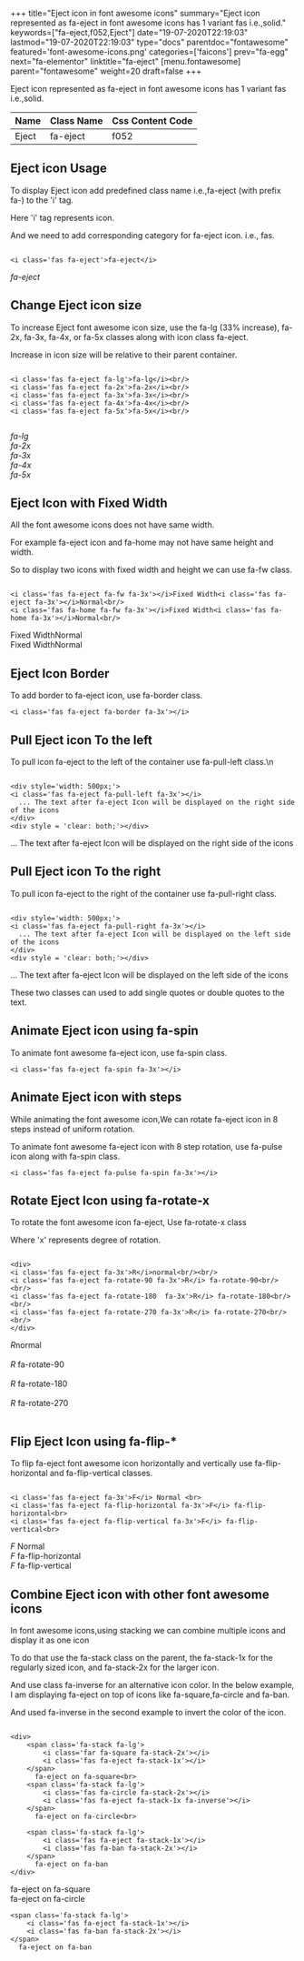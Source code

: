 +++
title="Eject icon in font awesome icons"
summary="Eject icon represented as fa-eject in font awesome icons has 1 variant fas i.e.,solid."
keywords=["fa-eject,f052,Eject"]
date="19-07-2020T22:19:03"
lastmod="19-07-2020T22:19:03"
type="docs"
parentdoc="fontawesome"
featured='font-awesome-icons.png'
categories=['faicons']
prev="fa-egg"
next="fa-elementor"
linktitle="fa-eject"
[menu.fontawesome]
parent="fontawesome"
weight=20
draft=false
+++


Eject icon represented as fa-eject in font awesome icons has 1 variant fas i.e.,solid.

<div class='table-responsive'><table class='table'><thead><tr><th>Name</th><th>Class Name</th><th>Css Content Code</th></tr></thead><tbody><tr><td>Eject</td><td>fa-eject</td><td>f052</td></tr></tbody></table></div>



## Eject icon Usage

To display Eject icon add predefined class name i.e.,fa-eject (with prefix fa-) to the 'i' tag.

Here 'i' tag represents icon.

And we need to add corresponding category for fa-eject icon. i.e., fas.


```

<i class='fas fa-eject'>fa-eject</i>
```

<i class='fas fa-eject'>fa-eject</i>




## Change Eject icon size
To increase Eject font awesome icon size, use the fa-lg (33% increase), fa-2x, fa-3x, fa-4x, or fa-5x classes along with icon class fa-eject.

Increase in icon size will be relative to their parent container. 

```

<i class='fas fa-eject fa-lg'>fa-lg</i><br/>
<i class='fas fa-eject fa-2x'>fa-2x</i><br/>
<i class='fas fa-eject fa-3x'>fa-3x</i><br/>
<i class='fas fa-eject fa-4x'>fa-4x</i><br/>
<i class='fas fa-eject fa-5x'>fa-5x</i><br/>
            
```

<i class='fas fa-eject fa-lg'>fa-lg</i><br/>
<i class='fas fa-eject fa-2x'>fa-2x</i><br/>
<i class='fas fa-eject fa-3x'>fa-3x</i><br/>
<i class='fas fa-eject fa-4x'>fa-4x</i><br/>
<i class='fas fa-eject fa-5x'>fa-5x</i><br/>
            



## Eject Icon with Fixed Width 

All the font awesome icons does not have same width.

For example fa-eject icon and fa-home may not have same height and width.

So to display two icons with fixed width and height we can use fa-fw class.


```

<i class='fas fa-eject fa-fw fa-3x'></i>Fixed Width<i class='fas fa-eject fa-3x'></i>Normal<br/>
<i class='fas fa-home fa-fw fa-3x'></i>Fixed Width<i class='fas fa-home fa-3x'></i>Normal<br/>
```

<i class='fas fa-eject fa-fw fa-3x'></i>Fixed Width<i class='fas fa-eject fa-3x'></i>Normal<br/>
<i class='fas fa-home fa-fw fa-3x'></i>Fixed Width<i class='fas fa-home fa-3x'></i>Normal<br/>



## Eject Icon Border 

To add border to fa-eject icon, use fa-border class.


```
<i class='fas fa-eject fa-border fa-3x'></i>

```
<i class='fas fa-eject fa-border fa-3x'></i>





## Pull Eject icon To the left

To pull icon fa-eject to the left of the container use fa-pull-left class.\n

```

<div style='width: 500px;'>
<i class='fas fa-eject fa-pull-left fa-3x'></i>
  ... The text after fa-eject Icon will be displayed on the right side of the icons
</div>
<div style = 'clear: both;'></div>
```

<div style='width: 500px;'>
<i class='fas fa-eject fa-pull-left fa-3x'></i>
  ... The text after fa-eject Icon will be displayed on the right side of the icons
</div>
<div style = 'clear: both;'></div>




## Pull Eject icon To the right
To pull icon fa-eject to the right of the container use fa-pull-right class.

```

<div style='width: 500px;'>
<i class='fas fa-eject fa-pull-right fa-3x'></i>
  ... The text after fa-eject Icon will be displayed on the left side of the icons
</div>
<div style = 'clear: both;'></div>
```

<div style='width: 500px;'>
<i class='fas fa-eject fa-pull-right fa-3x'></i>
  ... The text after fa-eject Icon will be displayed on the left side of the icons
</div>
<div style = 'clear: both;'></div>

These two classes can used to add single quotes or double quotes to the text.


## Animate Eject icon using fa-spin
To animate font awesome fa-eject icon, use fa-spin class.

```
<i class='fas fa-eject fa-spin fa-3x'></i>
```
<i class='fas fa-eject fa-spin fa-3x'></i>




## Animate Eject icon with steps
While animating the font awesome icon,We can rotate fa-eject icon in 8 steps instead of uniform rotation.

To animate font awesome fa-eject icon with 8 step rotation, use fa-pulse icon along with fa-spin class.


```
<i class='fas fa-eject fa-pulse fa-spin fa-3x'></i>

```
<i class='fas fa-eject fa-pulse fa-spin fa-3x'></i>





## Rotate Eject Icon using fa-rotate-x
To rotate the font awesome icon fa-eject, Use fa-rotate-x class

Where 'x' represents degree of rotation.


```

<div>
<i class='fas fa-eject fa-3x'>R</i>normal<br/><br/>
<i class='fas fa-eject fa-rotate-90 fa-3x'>R</i> fa-rotate-90<br/><br/> 
<i class='fas fa-eject fa-rotate-180  fa-3x'>R</i> fa-rotate-180<br/><br/> 
<i class='fas fa-eject fa-rotate-270 fa-3x'>R</i> fa-rotate-270<br/><br/>
</div>
```

<div>
<i class='fas fa-eject fa-3x'>R</i>normal<br/><br/>
<i class='fas fa-eject fa-rotate-90 fa-3x'>R</i> fa-rotate-90<br/><br/> 
<i class='fas fa-eject fa-rotate-180  fa-3x'>R</i> fa-rotate-180<br/><br/> 
<i class='fas fa-eject fa-rotate-270 fa-3x'>R</i> fa-rotate-270<br/><br/>
</div>




## Flip Eject Icon using fa-flip-*
To flip fa-eject font awesome icon horizontally and vertically use fa-flip-horizontal and fa-flip-vertical classes. 

```

<i class='fas fa-eject fa-3x'>F</i> Normal <br>
<i class='fas fa-eject fa-flip-horizontal fa-3x'>F</i> fa-flip-horizontal<br>
<i class='fas fa-eject fa-flip-vertical fa-3x'>F</i> fa-flip-vertical<br>
```

<i class='fas fa-eject fa-3x'>F</i> Normal <br>
<i class='fas fa-eject fa-flip-horizontal fa-3x'>F</i> fa-flip-horizontal<br>
<i class='fas fa-eject fa-flip-vertical fa-3x'>F</i> fa-flip-vertical<br>




## Combine Eject icon with other font awesome icons
In font awesome icons,using stacking we can combine multiple icons and display it as one icon 

To do that use the fa-stack class on the parent, the fa-stack-1x for the regularly sized icon, and fa-stack-2x for the larger icon.

And use class fa-inverse for an alternative icon color. 
In the below example, I am displaying fa-eject on top of icons like fa-square,fa-circle and fa-ban.

And used fa-inverse in the second example to invert the color of the icon.

```

<div>
    <span class='fa-stack fa-lg'>
        <i class='far fa-square fa-stack-2x'></i>
        <i class='fas fa-eject fa-stack-1x'></i>
    </span>
      fa-eject on fa-square<br>
    <span class='fa-stack fa-lg'>
        <i class='fas fa-circle fa-stack-2x'></i>
        <i class='fas fa-eject fa-stack-1x fa-inverse'></i>
    </span>
      fa-eject on fa-circle<br>

    <span class='fa-stack fa-lg'>
        <i class='fas fa-eject fa-stack-1x'></i>
        <i class='fas fa-ban fa-stack-2x'></i>
    </span>
      fa-eject on fa-ban
</div>
```

<div>
    <span class='fa-stack fa-lg'>
        <i class='far fa-square fa-stack-2x'></i>
        <i class='fas fa-eject fa-stack-1x'></i>
    </span>
      fa-eject on fa-square<br>
    <span class='fa-stack fa-lg'>
        <i class='fas fa-circle fa-stack-2x'></i>
        <i class='fas fa-eject fa-stack-1x fa-inverse'></i>
    </span>
      fa-eject on fa-circle<br>

    <span class='fa-stack fa-lg'>
        <i class='fas fa-eject fa-stack-1x'></i>
        <i class='fas fa-ban fa-stack-2x'></i>
    </span>
      fa-eject on fa-ban
</div>






